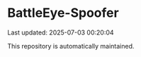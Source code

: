 # BattleEye-Spoofer

Last updated: 2025-07-03 00:20:04

This repository is automatically maintained.
